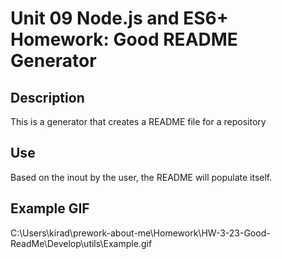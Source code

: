# Unit 09 Node.js and ES6+ Homework: Good README Generator
## Description
This is a generator that creates a README file for a repository
## Use
Based on the inout by the user, the README will populate itself. 

## Example GIF

C:\Users\kirad\prework-about-me\Homework\HW-3-23-Good-ReadMe\Develop\utils\Example.gif